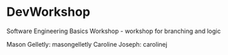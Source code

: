 # DevWorkshop
Software Engineering Basics Workshop - workshop for branching and logic 

Mason Gelletly: masongelletly
Caroline Joseph: carolinej